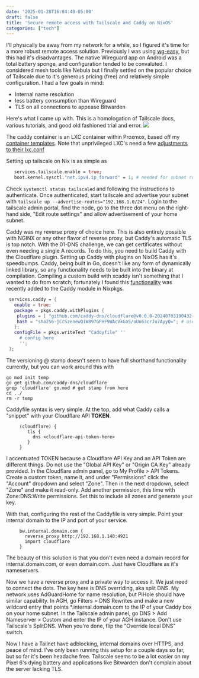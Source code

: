 ```yaml
---
date: '2025-01-28T16:04:40-05:00'
draft: false 
title: 'Secure remote access with Tailscale and Caddy on NixOS' 
categories: ["tech"]
---
```


I'll physically be away from my network for a while, so I figured it's time for a more robust remote access solution. Previously I was using [wg-easy](https://github.com/wg-easy/wg-easy), but this had it's disadvantages. 
The native Wireguard app on Android was a total battery sponge, and configuration tended to be convaluted. I considered mesh tools like Nebula but I finally settled on the popular choice of Tailscale due to it's generous pricing (free) 
and relatively simple configuration. I had a few goals in mind:
- Internal name resolution
- less battery consumption than Wireguard
- TLS on all connections to appease Bitwarden 

Here's what I came up with. This is a homologation of Tailscale docs, various tutorials, and good old fashioned trial and error. 
![](/img/ts-caddy-diagram.png)

The caddy container is an LXC container within Proxmox, based off my [container templates](https://github.com/hogcycle/nixos-proxmox-lxc). Note that unprivileged LXC's need a few [adjustments to their lxc.conf](https://tailscale.com/kb/1130/lxc-unprivileged)

Setting up tailscale on Nix is as simple as
```nix
   services.tailscale.enable = true;
   boot.kernel.sysctl."net.ipv4.ip_forward" = 1; # needed for subnet routing
```

Check ```systemctl status tailscaled``` and following the instructions to authenticate.
Once authenticated, start tailscale and advertise your subnet with ```tailscale up --advertise-routes="192.168.1.0/24"```. 
Login to the tailscale admin portal, find the node, go to the three dot menu on the right-hand side, "Edit route settings" and allow advertisement of your home subnet. 

Caddy was my reverse proxy of choice here. This is also entirely possible with NGINX or any other flavor of reverse proxy, but Caddy's automatic TLS is top notch. With the 01-DNS challenge, we can get certificates without even needing a single A records. To do this, you need to build Caddy with the Cloudflare plugin. Setting up Caddy with plugins on NixOS has it's speedbumps. Caddy, being built in Go, doesn't like any form of dynamically linked library, so any functionality needs to be built into the binary at compilation. Compiling a custom build with xcaddy isn't something that I wanted to do from scratch; fortunately I found this [functionality](https://github.com/NixOS/nixpkgs/pull/358586) was recently added to the Caddy module in Nixpkgs.
```nix
 services.caddy = {
   enable = true;
   package = pkgs.caddy.withPlugins {
    plugins = [ "github.com/caddy-dns/cloudflare@v0.0.0-20240703190432-89f16b99c18e" ]; # get version stamp using go get, see below 
    hash = "sha256-jCcSzenewQiW897GFHF9WAcVkGaS/oUu63crJu7AyyQ="; # use lib.fakeHash; and rebuild
   }; 
   configFile = pkgs.writeText "Caddyfile" ''
     # config here
     '';
 }; 
```
The versioning @ stamp doesn't seem to have full shorthand functionality currently, but you can work around this with 
```shell
go mod init temp
go get github.com/caddy-dns/cloudflare
grep 'cloudflare' go.mod # get stamp from here
cd ../
rm -r temp
```

Caddyfile syntax is very simple. At the top, add what Caddy calls a "snippet" with your Cloudflare API **TOKEN**. 
```
     (cloudflare) { 
        tls { 
          dns <cloudflare-api-token-here> 
        } 
     }
```

I accentuated TOKEN because a Cloudflare API Key and an API Token are different things. Do not use the "Global API Key" or "Origin CA Key" already provided.
In the Cloudflare admin panel, go to My Profile > API Tokens. Create a custom token, name it, and under "Permissions" click the "Account" dropdown and select "Zone". Then in the next dropdown, select "Zone" and make it read-only.
Add another permission, this time with Zone:DNS:Write permissions. Set this to include all zones and generate your key.

With that, configuring the rest of the Caddyfile is very simple. Point your internal domain to the IP and port of your service. 

```
     bw.internal.domain.com { 
       reverse_proxy http://192.168.1.140:4921
       import cloudflare
     }
```
The beauty of this solution is that you don't even need a domain record for internal.domain.com, or even domain.com. Just have Cloudflare as it's nameservers.

Now we have a reverse proxy and a private way to access it. We just need to connect the dots. The key here is DNS overriding, aka split DNS. My network uses AdGuardHome for name resolution, but PiHole should have similar capability.
In AGH, go Filters > DNS Rewrites and make a new wildcard entry that points *.internal.domain.com to the IP of your Caddy box on your home subnet. 
In the Tailscale admin panel, go DNS > Add Nameserver > Custom and enter the IP of your AGH instance. Don't use Tailscale's SplitDNS. When you're done, flip the "Override local DNS" switch. 

Now I have a Tailnet have adblocking, internal domains over HTTPS, and peace of mind. I've only been running this setup for a couple days so far, but so far it's been headache free. Tailscale seems to be a lot easier on my Pixel 6's dying battery and applications like Bitwarden don't complain about the server lacking TLS. 








